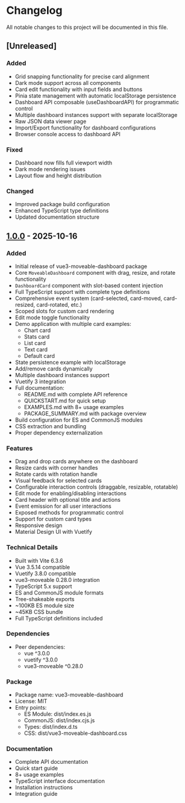 # Changelog

All notable changes to this project will be documented in this file.

## [Unreleased]

### Added
- Grid snapping functionality for precise card alignment
- Dark mode support across all components
- Card edit functionality with input fields and buttons
- Pinia state management with automatic localStorage persistence
- Dashboard API composable (useDashboardAPI) for programmatic control
- Multiple dashboard instances support with separate localStorage
- Raw JSON data viewer page
- Import/Export functionality for dashboard configurations
- Browser console access to dashboard API

### Fixed
- Dashboard now fills full viewport width
- Dark mode rendering issues
- Layout flow and height distribution

### Changed
- Improved package build configuration
- Enhanced TypeScript type definitions
- Updated documentation structure

## [1.0.0] - 2025-10-16

### Added
- Initial release of vue3-moveable-dashboard package
- Core `MoveableDashboard` component with drag, resize, and rotate functionality
- `DashboardCard` component with slot-based content injection
- Full TypeScript support with complete type definitions
- Comprehensive event system (card-selected, card-moved, card-resized, card-rotated, etc.)
- Scoped slots for custom card rendering
- Edit mode toggle functionality
- Demo application with multiple card examples:
  - Chart card
  - Stats card
  - List card
  - Text card
  - Default card
- State persistence example with localStorage
- Add/remove cards dynamically
- Multiple dashboard instances support
- Vuetify 3 integration
- Full documentation:
  - README.md with complete API reference
  - QUICKSTART.md for quick setup
  - EXAMPLES.md with 8+ usage examples
  - PACKAGE_SUMMARY.md with package overview
- Build configuration for ES and CommonJS modules
- CSS extraction and bundling
- Proper dependency externalization

### Features
- Drag and drop cards anywhere on the dashboard
- Resize cards with corner handles
- Rotate cards with rotation handle
- Visual feedback for selected cards
- Configurable interaction controls (draggable, resizable, rotatable)
- Edit mode for enabling/disabling interactions
- Card header with optional title and actions
- Event emission for all user interactions
- Exposed methods for programmatic control
- Support for custom card types
- Responsive design
- Material Design UI with Vuetify

### Technical Details
- Built with Vite 6.3.6
- Vue 3.5.14 compatible
- Vuetify 3.8.0 compatible
- vue3-moveable 0.28.0 integration
- TypeScript 5.x support
- ES and CommonJS module formats
- Tree-shakeable exports
- ~100KB ES module size
- ~45KB CSS bundle
- Full TypeScript definitions included

### Dependencies
- Peer dependencies:
  - vue ^3.0.0
  - vuetify ^3.0.0
  - vue3-moveable ^0.28.0

### Package
- Package name: vue3-moveable-dashboard
- License: MIT
- Entry points:
  - ES Module: dist/index.es.js
  - CommonJS: dist/index.cjs.js
  - Types: dist/index.d.ts
  - CSS: dist/vue3-moveable-dashboard.css

### Documentation
- Complete API documentation
- Quick start guide
- 8+ usage examples
- TypeScript interface documentation
- Installation instructions
- Integration guide

[1.0.0]: https://github.com/yourusername/vue3-moveable-dashboard/releases/tag/v1.0.0
